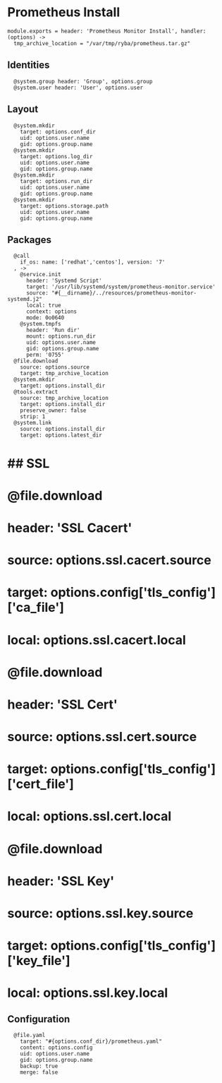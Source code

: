 
# Prometheus Install

    module.exports = header: 'Prometheus Monitor Install', handler: (options) ->
      tmp_archive_location = "/var/tmp/ryba/prometheus.tar.gz"

## Identities

      @system.group header: 'Group', options.group
      @system.user header: 'User', options.user

## Layout

      @system.mkdir
        target: options.conf_dir
        uid: options.user.name
        gid: options.group.name
      @system.mkdir
        target: options.log_dir
        uid: options.user.name
        gid: options.group.name
      @system.mkdir
        target: options.run_dir
        uid: options.user.name
        gid: options.group.name
      @system.mkdir
        target: options.storage.path
        uid: options.user.name
        gid: options.group.name

## Packages
      
      @call
        if_os: name: ['redhat','centos'], version: '7'
      , ->
        @service.init
          header: 'Systemd Script'
          target: '/usr/lib/systemd/system/prometheus-monitor.service'
          source: "#{__dirname}/../resources/prometheus-monitor-systemd.j2"
          local: true
          context: options
          mode: 0o0640
        @system.tmpfs
          header: 'Run dir'
          mount: options.run_dir
          uid: options.user.name
          gid: options.group.name
          perm: '0755'
      @file.download
        source: options.source
        target: tmp_archive_location
      @system.mkdir
        target: options.install_dir
      @tools.extract
        source: tmp_archive_location
        target: options.install_dir
        preserve_owner: false
        strip: 1
      @system.link
        source: options.install_dir
        target: options.latest_dir

# ## SSL
# 
#       @file.download
#         header: 'SSL Cacert'
#         source: options.ssl.cacert.source
#         target: options.config['tls_config']['ca_file']
#         local: options.ssl.cacert.local
#       @file.download
#         header: 'SSL Cert'
#         source: options.ssl.cert.source
#         target: options.config['tls_config']['cert_file']
#         local: options.ssl.cert.local
#       @file.download
#         header: 'SSL Key'
#         source: options.ssl.key.source
#         target: options.config['tls_config']['key_file']
#         local: options.ssl.key.local

## Configuration

      @file.yaml
        target: "#{options.conf_dir}/prometheus.yaml"
        content: options.config
        uid: options.user.name
        gid: options.group.name
        backup: true
        merge: false
